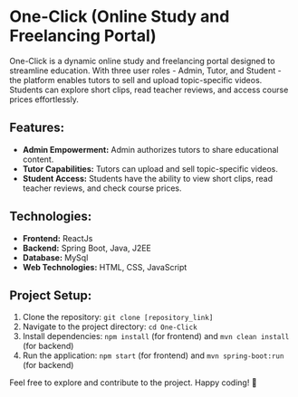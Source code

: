 # One-Click (Online Study and Freelancing Portal)

One-Click is a dynamic online study and freelancing portal designed to streamline education. With three user roles - Admin, Tutor, and Student - the platform enables tutors to sell and upload topic-specific videos. Students can explore short clips, read teacher reviews, and access course prices effortlessly.

## Features:

- **Admin Empowerment:** Admin authorizes tutors to share educational content.
- **Tutor Capabilities:** Tutors can upload and sell topic-specific videos.
- **Student Access:** Students have the ability to view short clips, read teacher reviews, and check course prices.

## Technologies:

- **Frontend:** ReactJs
- **Backend:** Spring Boot, Java, J2EE
- **Database:** MySql
- **Web Technologies:** HTML, CSS, JavaScript

## Project Setup:

1. Clone the repository: `git clone [repository_link]`
2. Navigate to the project directory: `cd One-Click`
3. Install dependencies: `npm install` (for frontend) and `mvn clean install` (for backend)
4. Run the application: `npm start` (for frontend) and `mvn spring-boot:run` (for backend)

Feel free to explore and contribute to the project. Happy coding! 🚀
